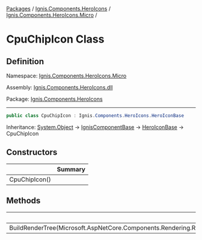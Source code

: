 [Packages](../../README.md) / [Ignis.Components.HeroIcons](../README.md) / [Ignis.Components.HeroIcons.Micro](README.md) /

# CpuChipIcon Class

## Definition

Namespace: [Ignis.Components.HeroIcons.Micro](README.md)

Assembly: [Ignis.Components.HeroIcons.dll](../README.md)

Package: [Ignis.Components.HeroIcons](https://www.nuget.org/packages/Ignis.Components.HeroIcons)

---

```csharp
public class CpuChipIcon : Ignis.Components.HeroIcons.HeroIconBase
```

Inheritance: [System.Object](https://learn.microsoft.com/en-us/dotnet/api/System.Object) → [IgnisComponentBase](../../Ignis.Components/Ignis.Components/Ignis.Components.IgnisComponentBase.md) → [HeroIconBase](../Ignis.Components.HeroIcons/Ignis.Components.HeroIcons.HeroIconBase.md) → CpuChipIcon

## Constructors

|               | Summary |
| ------------- | ------- |
| CpuChipIcon() |         |

## Methods

|                                                                              | Summary |
| ---------------------------------------------------------------------------- | ------- |
| BuildRenderTree(Microsoft.AspNetCore.Components.Rendering.RenderTreeBuilder) |         |
